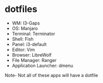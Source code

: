 # dotfiles
- WM: I3-Gaps
- OS: Manjaro
- Terminal: Terminator
- Shell: Fish
- Panel: i3-default
- Editor: Vim
- Browser: LibreWolf
- File Manager: Ranger
- Application Launcher: dmenu

Note- Not all of these apps will have a dotfile
